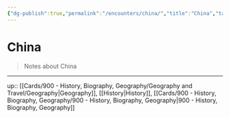 ```yaml
---
{"dg-publish":true,"permalink":"/encounters/china/","title":"China","tags":["📝","on/china"]}
---
```




# China

> Notes about China

---
up:: [[Cards/900 - History, Biography, Geography/Geography and Travel/Geography\|Geography]], [[History\|History]], [[Cards/900 - History, Biography, Geography/900 - History, Biography, Geography\|900 - History, Biography, Geography]]

